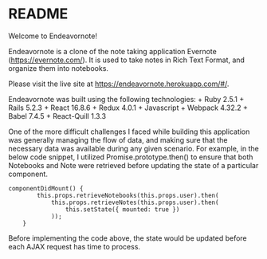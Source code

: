 # README

Welcome to Endeavornote!

Endeavornote is a clone of the note taking application Evernote (https://evernote.com/). It is used
to take notes in Rich Text Format, and organize them into notebooks.

Please visit the live site at https://endeavornote.herokuapp.com/#/.

Endeavornote was built using the following technologies:
    + Ruby 2.5.1
    + Rails 5.2.3
    + React 16.8.6
    + Redux 4.0.1
    + Javascript
    + Webpack 4.32.2
    + Babel 7.4.5
    + React-Quill 1.3.3

One of the more difficult challenges I faced while building this application was generally managing the
flow of data, and making sure that the necessary data was available during any given scenario. For
example, in the below code snippet, I utilized Promise.prototype.then() to ensure that both Notebooks
and Note were retrieved before updating the state of a particular component.

```
componentDidMount() {
        this.props.retrieveNotebooks(this.props.user).then(
            this.props.retrieveNotes(this.props.user).then(
                this.setState({ mounted: true })
            ));   
    }
```

Before implementing the code above, the state would be updated before each AJAX request has time to process.

